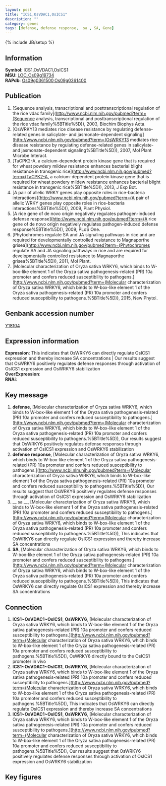 ```yaml
---
layout: post
title: "ICS1,OsVDAC1,OsICS1"
description: ""
category: genes
tags: [defense, defense response,  sa , SA, Gene]
---
```

{% include JB/setup %}

## Information
__Symbol__: ICS1,OsVDAC1,OsICS1  
__MSU__: [LOC_Os09g19734](http://rice.plantbiology.msu.edu/cgi-bin/ORF_infopage.cgi?orf=LOC_Os09g19734)  
__RAPdb__: [Os09g0361500](http://rapdb.dna.affrc.go.jp/viewer/gbrowse_details/irgsp1?name=Os09g0361500),[Os09g0361400](http://rapdb.dna.affrc.go.jp/viewer/gbrowse_details/irgsp1?name=Os09g0361400)  

## Publication
1. [Sequence analysis, transcriptional and posttranscriptional regulation of the rice vdac family](http://www.ncbi.nlm.nih.gov/pubmed?term=(Sequence analysis, transcriptional and posttranscriptional regulation of the rice vdac family%5BTitle%5D)), 2003, Biochim Biophys Acta.
2. [OsWRKY13 mediates rice disease resistance by regulating defense-related genes in salicylate- and jasmonate-dependent signaling](http://www.ncbi.nlm.nih.gov/pubmed?term=(OsWRKY13 mediates rice disease resistance by regulating defense-related genes in salicylate- and jasmonate-dependent signaling%5BTitle%5D)), 2007, Mol Plant Microbe Interact.
3. [TaCPK2-A, a calcium-dependent protein kinase gene that is required for wheat powdery mildew resistance enhances bacterial blight resistance in transgenic rice](http://www.ncbi.nlm.nih.gov/pubmed?term=(TaCPK2-A, a calcium-dependent protein kinase gene that is required for wheat powdery mildew resistance enhances bacterial blight resistance in transgenic rice%5BTitle%5D)), 2013, J Exp Bot.
4. [A pair of allelic WRKY genes play opposite roles in rice-bacteria interactions](http://www.ncbi.nlm.nih.gov/pubmed?term=(A pair of allelic WRKY genes play opposite roles in rice-bacteria interactions%5BTitle%5D)), 2009, Plant Physiol.
5. [A rice gene of de novo origin negatively regulates pathogen-induced defense response](http://www.ncbi.nlm.nih.gov/pubmed?term=(A rice gene of de novo origin negatively regulates pathogen-induced defense response%5BTitle%5D)), 2009, PLoS One.
6. [Phytochromes regulate SA and JA signaling pathways in rice and are required for developmentally controlled resistance to Magnaporthe grisea](http://www.ncbi.nlm.nih.gov/pubmed?term=(Phytochromes regulate SA and JA signaling pathways in rice and are required for developmentally controlled resistance to Magnaporthe grisea%5BTitle%5D)), 2011, Mol Plant.
7. [Molecular characterization of Oryza sativa WRKY6, which binds to W-box-like element 1 of the Oryza sativa pathogenesis-related (PR) 10a promoter and confers reduced susceptibility to pathogens.](http://www.ncbi.nlm.nih.gov/pubmed?term=(Molecular characterization of Oryza sativa WRKY6, which binds to W-box-like element 1 of the Oryza sativa pathogenesis-related (PR) 10a promoter and confers reduced susceptibility to pathogens.%5BTitle%5D)), 2015, New Phytol.

## Genbank accession number
[Y18104](http://www.ncbi.nlm.nih.gov/nuccore/Y18104)

## Expression information
__Expression__: This indicates that OsWRKY6 can directly regulate OsICS1 expression and thereby increase SA concentrations |  Our results suggest that OsWRKY6 positively regulates defense responses through activation of OsICS1 expression and OsWRKY6 stabilization  
__OverExpression__:  
__RNAi__:  

## Key message
1. __defense__, [Molecular characterization of Oryza sativa WRKY6, which binds to W-box-like element 1 of the Oryza sativa pathogenesis-related (PR) 10a promoter and confers reduced susceptibility to pathogens.](http://www.ncbi.nlm.nih.gov/pubmed?term=(Molecular characterization of Oryza sativa WRKY6, which binds to W-box-like element 1 of the Oryza sativa pathogenesis-related (PR) 10a promoter and confers reduced susceptibility to pathogens.%5BTitle%5D)),  Our results suggest that OsWRKY6 positively regulates defense responses through activation of OsICS1 expression and OsWRKY6 stabilization
2. __defense response__, [Molecular characterization of Oryza sativa WRKY6, which binds to W-box-like element 1 of the Oryza sativa pathogenesis-related (PR) 10a promoter and confers reduced susceptibility to pathogens.](http://www.ncbi.nlm.nih.gov/pubmed?term=(Molecular characterization of Oryza sativa WRKY6, which binds to W-box-like element 1 of the Oryza sativa pathogenesis-related (PR) 10a promoter and confers reduced susceptibility to pathogens.%5BTitle%5D)),  Our results suggest that OsWRKY6 positively regulates defense responses through activation of OsICS1 expression and OsWRKY6 stabilization
3. __ sa __, [Molecular characterization of Oryza sativa WRKY6, which binds to W-box-like element 1 of the Oryza sativa pathogenesis-related (PR) 10a promoter and confers reduced susceptibility to pathogens.](http://www.ncbi.nlm.nih.gov/pubmed?term=(Molecular characterization of Oryza sativa WRKY6, which binds to W-box-like element 1 of the Oryza sativa pathogenesis-related (PR) 10a promoter and confers reduced susceptibility to pathogens.%5BTitle%5D)),  This indicates that OsWRKY6 can directly regulate OsICS1 expression and thereby increase SA concentrations
4. __SA__, [Molecular characterization of Oryza sativa WRKY6, which binds to W-box-like element 1 of the Oryza sativa pathogenesis-related (PR) 10a promoter and confers reduced susceptibility to pathogens.](http://www.ncbi.nlm.nih.gov/pubmed?term=(Molecular characterization of Oryza sativa WRKY6, which binds to W-box-like element 1 of the Oryza sativa pathogenesis-related (PR) 10a promoter and confers reduced susceptibility to pathogens.%5BTitle%5D)),  This indicates that OsWRKY6 can directly regulate OsICS1 expression and thereby increase SA concentrations

## Connection
1. __ICS1~OsVDAC1~OsICS1__, __OsWRKY6__, [Molecular characterization of Oryza sativa WRKY6, which binds to W-box-like element 1 of the Oryza sativa pathogenesis-related (PR) 10a promoter and confers reduced susceptibility to pathogens.](http://www.ncbi.nlm.nih.gov/pubmed?term=(Molecular characterization of Oryza sativa WRKY6, which binds to W-box-like element 1 of the Oryza sativa pathogenesis-related (PR) 10a promoter and confers reduced susceptibility to pathogens.%5BTitle%5D)),  OsWRKY6 directly bound to the OsICS1 promoter in vivo
2. __ICS1~OsVDAC1~OsICS1__, __OsWRKY6__, [Molecular characterization of Oryza sativa WRKY6, which binds to W-box-like element 1 of the Oryza sativa pathogenesis-related (PR) 10a promoter and confers reduced susceptibility to pathogens.](http://www.ncbi.nlm.nih.gov/pubmed?term=(Molecular characterization of Oryza sativa WRKY6, which binds to W-box-like element 1 of the Oryza sativa pathogenesis-related (PR) 10a promoter and confers reduced susceptibility to pathogens.%5BTitle%5D)),  This indicates that OsWRKY6 can directly regulate OsICS1 expression and thereby increase SA concentrations
3. __ICS1~OsVDAC1~OsICS1__, __OsWRKY6__, [Molecular characterization of Oryza sativa WRKY6, which binds to W-box-like element 1 of the Oryza sativa pathogenesis-related (PR) 10a promoter and confers reduced susceptibility to pathogens.](http://www.ncbi.nlm.nih.gov/pubmed?term=(Molecular characterization of Oryza sativa WRKY6, which binds to W-box-like element 1 of the Oryza sativa pathogenesis-related (PR) 10a promoter and confers reduced susceptibility to pathogens.%5BTitle%5D)),  Our results suggest that OsWRKY6 positively regulates defense responses through activation of OsICS1 expression and OsWRKY6 stabilization

## Key figures


